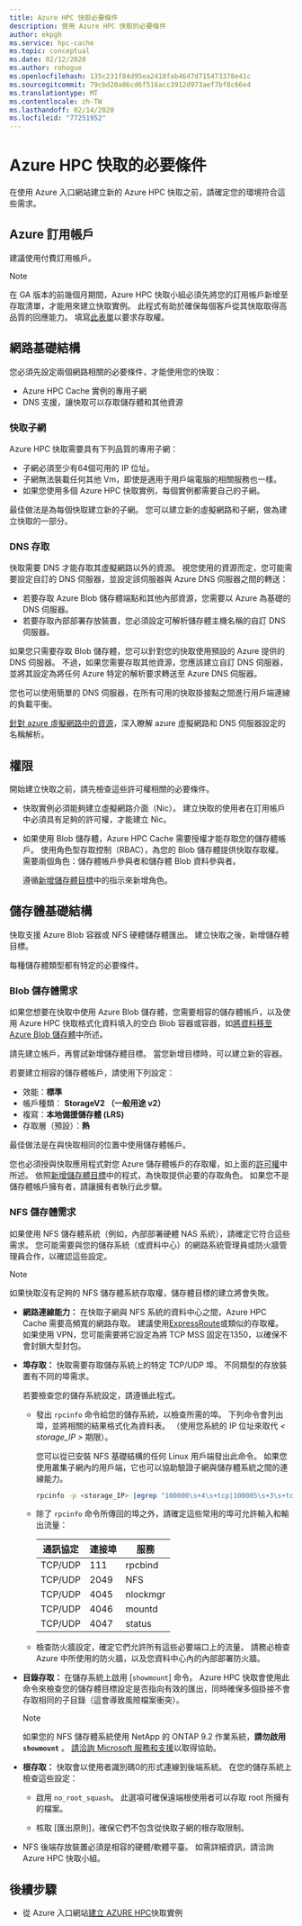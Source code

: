 ```yaml
---
title: Azure HPC 快取必要條件
description: 使用 Azure HPC 快取的必要條件
author: ekpgh
ms.service: hpc-cache
ms.topic: conceptual
ms.date: 02/12/2020
ms.author: rohogue
ms.openlocfilehash: 135c231f84d95ea2418fab4647d715473378e41c
ms.sourcegitcommit: 79cbd20a86cd6f516acc3912d973aef7bf8c66e4
ms.translationtype: MT
ms.contentlocale: zh-TW
ms.lasthandoff: 02/14/2020
ms.locfileid: "77251952"
---
```

# <a name="prerequisites-for-azure-hpc-cache"></a>Azure HPC 快取的必要條件

在使用 Azure 入口網站建立新的 Azure HPC 快取之前，請確定您的環境符合這些需求。

## <a name="azure-subscription"></a>Azure 訂用帳戶

建議使用付費訂用帳戶。

> [!NOTE]
> 在 GA 版本的前幾個月期間，Azure HPC 快取小組必須先將您的訂用帳戶新增至存取清單，才能用來建立快取實例。 此程式有助於確保每個客戶從其快取取得高品質的回應能力。 填寫[此表單](https://aka.ms/onboard-hpc-cache)以要求存取權。

## <a name="network-infrastructure"></a>網路基礎結構

您必須先設定兩個網路相關的必要條件，才能使用您的快取：

* Azure HPC Cache 實例的專用子網
* DNS 支援，讓快取可以存取儲存體和其他資源

### <a name="cache-subnet"></a>快取子網

Azure HPC 快取需要具有下列品質的專用子網：

* 子網必須至少有64個可用的 IP 位址。
* 子網無法裝載任何其他 Vm，即使是適用于用戶端電腦的相關服務也一樣。
* 如果您使用多個 Azure HPC 快取實例，每個實例都需要自己的子網。

最佳做法是為每個快取建立新的子網。 您可以建立新的虛擬網路和子網，做為建立快取的一部分。

### <a name="dns-access"></a>DNS 存取

快取需要 DNS 才能存取其虛擬網路以外的資源。 視您使用的資源而定，您可能需要設定自訂的 DNS 伺服器，並設定該伺服器與 Azure DNS 伺服器之間的轉送：

* 若要存取 Azure Blob 儲存體端點和其他內部資源，您需要以 Azure 為基礎的 DNS 伺服器。
* 若要存取內部部署存放裝置，您必須設定可解析儲存體主機名稱的自訂 DNS 伺服器。

如果您只需要存取 Blob 儲存體，您可以針對您的快取使用預設的 Azure 提供的 DNS 伺服器。 不過，如果您需要存取其他資源，您應該建立自訂 DNS 伺服器，並將其設定為將任何 Azure 特定的解析要求轉送至 Azure DNS 伺服器。

您也可以使用簡單的 DNS 伺服器，在所有可用的快取掛接點之間進行用戶端連線的負載平衡。

[針對 azure 虛擬網路中的資源](https://docs.microsoft.com/azure/virtual-network/virtual-networks-name-resolution-for-vms-and-role-instances)，深入瞭解 azure 虛擬網路和 DNS 伺服器設定的名稱解析。

## <a name="permissions"></a>權限

開始建立快取之前，請先檢查這些許可權相關的必要條件。

* 快取實例必須能夠建立虛擬網路介面（Nic）。 建立快取的使用者在訂用帳戶中必須具有足夠的許可權，才能建立 Nic。

* 如果使用 Blob 儲存體，Azure HPC Cache 需要授權才能存取您的儲存體帳戶。 使用角色型存取控制（RBAC），為您的 Blob 儲存體提供快取存取權。 需要兩個角色：儲存體帳戶參與者和儲存體 Blob 資料參與者。

  遵循[新增儲存體目標](hpc-cache-add-storage.md#add-the-access-control-roles-to-your-account)中的指示來新增角色。

## <a name="storage-infrastructure"></a>儲存體基礎結構

快取支援 Azure Blob 容器或 NFS 硬體儲存體匯出。 建立快取之後，新增儲存體目標。

每種儲存體類型都有特定的必要條件。

### <a name="blob-storage-requirements"></a>Blob 儲存體需求

如果您想要在快取中使用 Azure Blob 儲存體，您需要相容的儲存體帳戶，以及使用 Azure HPC 快取格式化資料填入的空白 Blob 容器或容器，如[將資料移至 Azure Blob 儲存體](hpc-cache-ingest.md)中所述。

請先建立帳戶，再嘗試新增儲存體目標。 當您新增目標時，可以建立新的容器。

若要建立相容的儲存體帳戶，請使用下列設定：

* 效能：**標準**
* 帳戶種類： **StorageV2 （一般用途 v2）**
* 複寫：**本地備援儲存體 (LRS)**
* 存取層（預設）：**熱**

最佳做法是在與快取相同的位置中使用儲存體帳戶。
<!-- clarify location - same region or same resource group or same virtual network? -->

您也必須授與快取應用程式對您 Azure 儲存體帳戶的存取權，如上面的[許可權](#permissions)中所述。 依照[新增儲存體目標](hpc-cache-add-storage.md#add-the-access-control-roles-to-your-account)中的程式，為快取提供必要的存取角色。 如果您不是儲存體帳戶擁有者，請讓擁有者執行此步驟。

### <a name="nfs-storage-requirements"></a>NFS 儲存體需求

如果使用 NFS 儲存體系統（例如，內部部署硬體 NAS 系統），請確定它符合這些需求。 您可能需要與您的儲存系統（或資料中心）的網路系統管理員或防火牆管理員合作，以確認這些設定。

> [!NOTE]
> 如果快取沒有足夠的 NFS 儲存體系統存取權，儲存體目標的建立將會失敗。

* **網路連線能力：** 在快取子網與 NFS 系統的資料中心之間，Azure HPC Cache 需要高頻寬的網路存取。 建議使用[ExpressRoute](https://docs.microsoft.com/azure/expressroute/)或類似的存取權。 如果使用 VPN，您可能需要將它設定為將 TCP MSS 固定在1350，以確保不會封鎖大型封包。

* **埠存取：** 快取需要存取儲存系統上的特定 TCP/UDP 埠。 不同類型的存放裝置有不同的埠需求。

  若要檢查您的儲存系統設定，請遵循此程式。

  * 發出 `rpcinfo` 命令給您的儲存系統，以檢查所需的埠。 下列命令會列出埠，並將相關的結果格式化為資料表。 （使用您系統的 IP 位址來取代 *< storage_IP >* 期限）。

    您可以從已安裝 NFS 基礎結構的任何 Linux 用戶端發出此命令。 如果您使用叢集子網內的用戶端，它也可以協助驗證子網與儲存體系統之間的連線能力。

    ```bash
    rpcinfo -p <storage_IP> |egrep "100000\s+4\s+tcp|100005\s+3\s+tcp|100003\s+3\s+tcp|100024\s+1\s+tcp|100021\s+4\s+tcp"| awk '{print $4 "/" $3 " " $5}'|column -t
    ```

  * 除了 `rpcinfo` 命令所傳回的埠之外，請確定這些常用的埠可允許輸入和輸出流量：

    | 通訊協定 | 連接埠  | 服務  |
    |----------|-------|----------|
    | TCP/UDP  | 111   | rpcbind  |
    | TCP/UDP  | 2049  | NFS      |
    | TCP/UDP  | 4045  | nlockmgr |
    | TCP/UDP  | 4046  | mountd   |
    | TCP/UDP  | 4047  | status   |

  * 檢查防火牆設定，確定它們允許所有這些必要端口上的流量。 請務必檢查 Azure 中所使用的防火牆，以及您資料中心內的內部部署防火牆。

* **目錄存取：** 在儲存系統上啟用 [`showmount`] 命令。 Azure HPC 快取會使用此命令來檢查您的儲存體目標設定是否指向有效的匯出，同時確保多個掛接不會存取相同的子目錄（這會導致風險檔案衝突）。

  > [!NOTE]
  > 如果您的 NFS 儲存體系統使用 NetApp 的 ONTAP 9.2 作業系統，**請勿啟用 `showmount`** 。 [請洽詢 Microsoft 服務和支援](hpc-cache-support-ticket.md)以取得協助。

* **根存取：** 快取會以使用者識別碼0的形式連線到後端系統。 在您的儲存系統上檢查這些設定：
  
  * 啟用 `no_root_squash`。 此選項可確保遠端根使用者可以存取 root 所擁有的檔案。

  * 核取 [匯出原則]，確保它們不包含從快取子網的根存取限制。

* NFS 後端存放裝置必須是相容的硬體/軟體平臺。 如需詳細資訊，請洽詢 Azure HPC 快取小組。

## <a name="next-steps"></a>後續步驟

* 從 Azure 入口網站[建立 AZURE HPC](hpc-cache-create.md)快取實例
